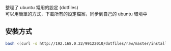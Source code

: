 
整理了 ubuntu 常用的設定 (dotfiles)  
可以用簡單的方式，下載所有的設定檔案，同步到自己的 ubuntu 環境中  

## 安裝方式

```bash
bash <(curl -s http://192.168.0.22/99122010/dotfiles/raw/master/install.sh) && rm install.sh
```